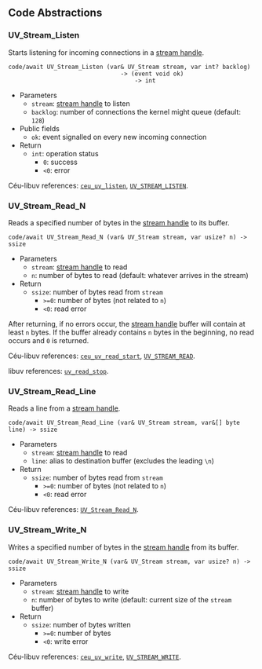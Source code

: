 ## Code Abstractions

<!---------------------------------------------------------------------------->

### UV_Stream_Listen

Starts listening for incoming connections in a [stream handle](#uv_stream).

```ceu
code/await UV_Stream_Listen (var& UV_Stream stream, var int? backlog)
                                -> (event void ok)
                                    -> int
```

- Parameters
    - `stream`:  [stream handle](#uv_stream) to listen
    - `backlog`: number of connections the kernel might queue (default: `128`)
- Public fields
    - `ok`: event signalled on every new incoming connection
- Return
    - `int`: operation status
        -  `0`: success
        - `<0`: error

Céu-libuv references:
    [`ceu_uv_listen`](http://docs.libuv.org/en/v1.x/stream.html#c.uv_listen),
    [`UV_STREAM_LISTEN`](#uv_stream_listen).

<!---------------------------------------------------------------------------->

### UV_Stream_Read_N

Reads a specified number of bytes in the [stream handle](#uv_stream) to its buffer.

```ceu
code/await UV_Stream_Read_N (var& UV_Stream stream, var usize? n) -> ssize
```

- Parameters
    - `stream`: [stream handle](#uv_stream) to read
    - `n`:      number of bytes to read (default: whatever arrives in the stream)
- Return
    - `ssize`: number of bytes read from `stream`
        - `>=0`: number of bytes (not related to `n`)
        - `<0`:  read error

After returning, if no errors occur, the [stream handle](#uv_stream) buffer
will contain at least `n` bytes.
If the buffer already contains `n` bytes in the beginning, no read occurs and
`0` is returned.

Céu-libuv references:
    [`ceu_uv_read_start`](http://docs.libuv.org/en/v1.x/stream.html#c.uv_read_start),
    [`UV_STREAM_READ`](#uv_stream_read).

libuv references:
    [`uv_read_stop`](http://docs.libuv.org/en/v1.x/stream.html#c.uv_read_stop).

<!---------------------------------------------------------------------------->

### UV_Stream_Read_Line

Reads a line from a [stream handle](#uv_stream).

```ceu
code/await UV_Stream_Read_Line (var& UV_Stream stream, var&[] byte line) -> ssize
```

- Parameters
    - `stream`: [stream handle](#uv_stream) to read
    - `line`:   alias to destination buffer (excludes the leading `\n`)
- Return
    - `ssize`: number of bytes read from `stream`
        - `>=0`: number of bytes (not related to `n`)
        - `<0`:  read error

Céu-libuv references:
    [`UV_Stream_Read_N`](uv_stream_read_n).

<!---------------------------------------------------------------------------->

### UV_Stream_Write_N

Writes a specified number of bytes in the [stream handle](#uv_stream) from its buffer.

```ceu
code/await UV_Stream_Write_N (var& UV_Stream stream, var usize? n) -> ssize
```

- Parameters
    - `stream`: [stream handle](#uv_stream) to write
    - `n`:      number of bytes to write (default: current size of the `stream` buffer)
- Return
    - `ssize`: number of bytes written
        - `>=0`: number of bytes
        - `<0`:  write error

Céu-libuv references:
    [`ceu_uv_write`](http://docs.libuv.org/en/v1.x/stream.html#c.uv_write),
    [`UV_STREAM_WRITE`](#uv_stream_write).

<!---------------------------------------------------------------------------->
